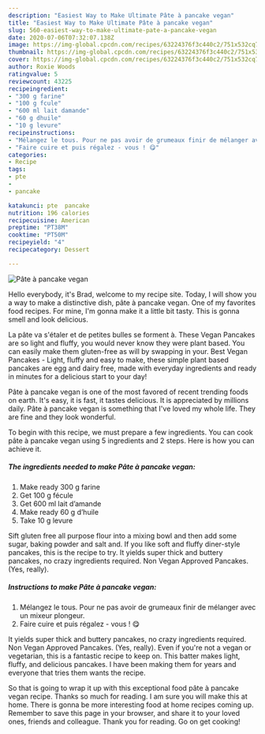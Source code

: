 ```yaml
---
description: "Easiest Way to Make Ultimate Pâte à pancake vegan"
title: "Easiest Way to Make Ultimate Pâte à pancake vegan"
slug: 560-easiest-way-to-make-ultimate-pate-a-pancake-vegan
date: 2020-07-06T07:32:07.138Z
image: https://img-global.cpcdn.com/recipes/63224376f3c440c2/751x532cq70/pate-a-pancake-vegan-photo-principale-de-la-recette.jpg
thumbnail: https://img-global.cpcdn.com/recipes/63224376f3c440c2/751x532cq70/pate-a-pancake-vegan-photo-principale-de-la-recette.jpg
cover: https://img-global.cpcdn.com/recipes/63224376f3c440c2/751x532cq70/pate-a-pancake-vegan-photo-principale-de-la-recette.jpg
author: Roxie Woods
ratingvalue: 5
reviewcount: 43225
recipeingredient:
- "300 g farine"
- "100 g fcule"
- "600 ml lait damande"
- "60 g dhuile"
- "10 g levure"
recipeinstructions:
- "Mélangez le tous. Pour ne pas avoir de grumeaux finir de mélanger avec un mixeur plongeur."
- "Faire cuire et puis régalez - vous ! 😋"
categories:
- Recipe
tags:
- pte
- 
- pancake

katakunci: pte  pancake 
nutrition: 196 calories
recipecuisine: American
preptime: "PT38M"
cooktime: "PT50M"
recipeyield: "4"
recipecategory: Dessert

---
```



![Pâte à pancake vegan](https://img-global.cpcdn.com/recipes/63224376f3c440c2/751x532cq70/pate-a-pancake-vegan-photo-principale-de-la-recette.jpg)

Hello everybody, it's Brad, welcome to my recipe site. Today, I will show you a way to make a distinctive dish, pâte à pancake vegan. One of my favorites food recipes. For mine, I'm gonna make it a little bit tasty. This is gonna smell and look delicious.

La pâte va s&#39;étaler et de petites bulles se forment à. These Vegan Pancakes are so light and fluffy, you would never know they were plant based. You can easily make them gluten-free as will by swapping in your. Best Vegan Pancakes - Light, fluffy and easy to make, these simple plant based pancakes are egg and dairy free, made with everyday ingredients and ready in minutes for a delicious start to your day!

Pâte à pancake vegan is one of the most favored of recent trending foods on earth. It's easy, it is fast, it tastes delicious. It is appreciated by millions daily. Pâte à pancake vegan is something that I've loved my whole life. They are fine and they look wonderful.


To begin with this recipe, we must prepare a few ingredients. You can cook pâte à pancake vegan using 5 ingredients and 2 steps. Here is how you can achieve it.

<!--inarticleads1-->

##### The ingredients needed to make Pâte à pancake vegan:

1. Make ready 300 g farine
1. Get 100 g fécule
1. Get 600 ml lait d’amande
1. Make ready 60 g d’huile
1. Take 10 g levure


Sift gluten free all purpose flour into a mixing bowl and then add some sugar, baking powder and salt and. If you like soft and fluffy diner-style pancakes, this is the recipe to try. It yields super thick and buttery pancakes, no crazy ingredients required. Non Vegan Approved Pancakes. (Yes, really). 

<!--inarticleads2-->

##### Instructions to make Pâte à pancake vegan:

1. Mélangez le tous. Pour ne pas avoir de grumeaux finir de mélanger avec un mixeur plongeur.
1. Faire cuire et puis régalez - vous ! 😋


It yields super thick and buttery pancakes, no crazy ingredients required. Non Vegan Approved Pancakes. (Yes, really). Even if you&#39;re not a vegan or vegetarian, this is a fantastic recipe to keep on. This batter makes light, fluffy, and delicious pancakes. I have been making them for years and everyone that tries them wants the recipe. 

So that is going to wrap it up with this exceptional food pâte à pancake vegan recipe. Thanks so much for reading. I am sure you will make this at home. There is gonna be more interesting food at home recipes coming up. Remember to save this page in your browser, and share it to your loved ones, friends and colleague. Thank you for reading. Go on get cooking!
